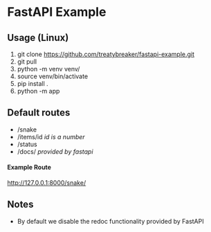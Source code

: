 # FastAPI Example

## Usage (Linux)
1. git clone https://github.com/treatybreaker/fastapi-example.git
2. git pull
3. python -m venv venv/
4. source venv/bin/activate
5. pip install .
6. python -m app

## Default routes
- /snake
- /items/id  *id is a number*
- /status
- /docs/  *provided by fastapi*

#### Example Route
http://127.0.0.1:8000/snake/

## Notes
- By default we disable the redoc functionality provided by FastAPI
